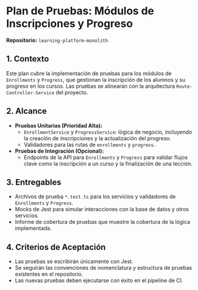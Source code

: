 # Plan de Pruebas: Módulos de Inscripciones y Progreso

**Repositorio:** `learning-platform-monolith`

## 1. Contexto

Este plan cubre la implementación de pruebas para los módulos de `Enrollments` y `Progress`, que gestionan la inscripción de los alumnos y su progreso en los cursos. Las pruebas se alinearán con la arquitectura `Route-Controller-Service` del proyecto.

## 2. Alcance

- **Pruebas Unitarias (Prioridad Alta):**
  - `EnrollmentService` y `ProgressService`: lógica de negocio, incluyendo la creación de inscripciones y la actualización del progreso.
  - Validadores para las rutas de `enrollments` y `progress`.
- **Pruebas de Integración (Opcional):**
  - Endpoints de la API para `Enrollments` y `Progress` para validar flujos clave como la inscripción a un curso y la finalización de una lección.

## 3. Entregables

- Archivos de prueba `*.test.ts` para los servicios y validadores de `Enrollments` y `Progress`.
- Mocks de Jest para simular interacciones con la base de datos y otros servicios.
- Informe de cobertura de pruebas que muestre la cobertura de la lógica implementada.

## 4. Criterios de Aceptación

- Las pruebas se escribirán únicamente con Jest.
- Se seguirán las convenciones de nomenclatura y estructura de pruebas existentes en el repositorio.
- Las nuevas pruebas deben ejecutarse con éxito en el pipeline de CI.
